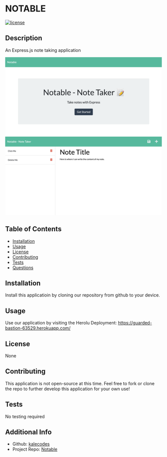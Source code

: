 # NOTABLE

[![license](https://img.shields.io/badge/license-None-blue)](https://shields.io)

## Description
An Express.js note taking application

![](./public/assets/images/notable-ss-1.png)
![](./public/assets/images/notable-ss-2.png)

## Table of Contents
* [Installation](#installation)
* [Usage](#usage)
* [License](#license)
* [Contributing](#contributions)
* [Tests](#tests)
* [Questions](#questions)

## Installation
Install this applicatioin by cloning our repository from github to your device.

## Usage
Use our application by visiting the Herolu Deployment:
https://guarded-bastion-63529.herokuapp.com/

## License
None

## Contributing
This application is not open-source at this time. Feel free to fork or clone the repo to further develop this application for your own use!

## Tests
No testing required

## Additional Info
* Github: [kalecodes](https://github.com/kalecodes)
* Project Repo: [Notable](https://github.com/kalecodes/notable)